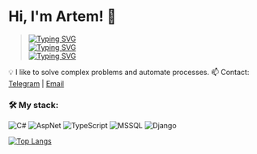 # Hi, I'm  Artem! 👋

> [![Typing SVG](https://readme-typing-svg.herokuapp.com?color=%2336BCF7&lines=Software+Engineer)](https://git.io/typing-svg) <br/>
> [![Typing SVG](https://readme-typing-svg.herokuapp.com?color=%23323511&lines=Master's+degree+student+of+BSU)](https://git.io/typing-svg) <br/>
> [![Typing SVG](https://readme-typing-svg.herokuapp.com?color=%28712434&lines=Programming+Teacher+at+BSU)](https://git.io/typing-svg) <br/>

💡 I like to solve complex problems and automate processes.
📫 Contact: [Telegram](https://t.me/psh3art) | [Email](mailto:pshenichnykh.art@yandex.com)  

### 🛠️ My stack:
![C#](https://img.shields.io/badge/Csharp-blue?style=for-the-badge&logo=C#&logoColor=black)
![AspNet](https://img.shields.io/badge/Csharp-ASPNET-blue?style=for-the-badge&logo=C#&logoColor=black)
![TypeScript](https://img.shields.io/badge/TypeScript-red?style=for-the-badge&logo=TS&logoColor=white)
![MSSQL](https://img.shields.io/badge/MSSQL-white?style=for-the-badge&logo=SQL&logoColor=blue)
![Django](https://img.shields.io/badge/Python-Django-green?style=for-the-badge&logo=python&logoColor=white)

[![Top Langs](https://github-readme-stats.vercel.app/api/top-langs/?username=psheart&layout=compact)](https://github.com/anuraghazra/github-readme-stats)

